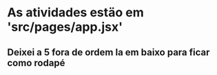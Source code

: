 # As atividades estäo em 'src/pages/app.jsx'

## Deixei a 5 fora de ordem la em baixo para ficar como rodapé 
